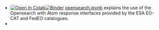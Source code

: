 
* [![Open In Colab](https://colab.research.google.com/assets/colab-badge.svg)](https://colab.research.google.com/github/eovoc/eo-books/blob/main/docs/opensearch.ipynb)[![Binder](https://mybinder.org/badge_logo.svg)](https://mybinder.org/v2/gh/eovoc/eo-books/blob/main/docs/opensearch.ipynb/HEAD) [opensearch.ipynb](https://github.com/eovoc/eo-books/blob/main/docs/opensearch.ipynb) explains the use of the Opensearch with Atom response interfaces provided by the ESA EO-CAT and FedEO catalogues.
* 

